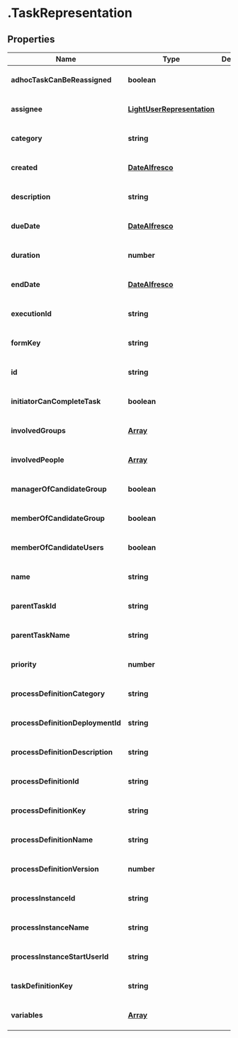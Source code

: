 # .TaskRepresentation

## Properties
Name | Type | Description | Notes
------------ | ------------- | ------------- | -------------
**adhocTaskCanBeReassigned** | **boolean** |  | [optional] [default to null]
**assignee** | [**LightUserRepresentation**](LightUserRepresentation.md) |  | [optional] [default to null]
**category** | **string** |  | [optional] [default to null]
**created** | [**DateAlfresco**](DateAlfresco.md) |  | [optional] [default to null]
**description** | **string** |  | [optional] [default to null]
**dueDate** | [**DateAlfresco**](DateAlfresco.md) |  | [optional] [default to null]
**duration** | **number** |  | [optional] [default to null]
**endDate** | [**DateAlfresco**](DateAlfresco.md) |  | [optional] [default to null]
**executionId** | **string** |  | [optional] [default to null]
**formKey** | **string** |  | [optional] [default to null]
**id** | **string** |  | [optional] [default to null]
**initiatorCanCompleteTask** | **boolean** |  | [optional] [default to null]
**involvedGroups** | [**Array<LightGroupRepresentation>**](LightGroupRepresentation.md) |  | [optional] [default to null]
**involvedPeople** | [**Array<LightUserRepresentation>**](LightUserRepresentation.md) |  | [optional] [default to null]
**managerOfCandidateGroup** | **boolean** |  | [optional] [default to null]
**memberOfCandidateGroup** | **boolean** |  | [optional] [default to null]
**memberOfCandidateUsers** | **boolean** |  | [optional] [default to null]
**name** | **string** |  | [optional] [default to null]
**parentTaskId** | **string** |  | [optional] [default to null]
**parentTaskName** | **string** |  | [optional] [default to null]
**priority** | **number** |  | [optional] [default to null]
**processDefinitionCategory** | **string** |  | [optional] [default to null]
**processDefinitionDeploymentId** | **string** |  | [optional] [default to null]
**processDefinitionDescription** | **string** |  | [optional] [default to null]
**processDefinitionId** | **string** |  | [optional] [default to null]
**processDefinitionKey** | **string** |  | [optional] [default to null]
**processDefinitionName** | **string** |  | [optional] [default to null]
**processDefinitionVersion** | **number** |  | [optional] [default to null]
**processInstanceId** | **string** |  | [optional] [default to null]
**processInstanceName** | **string** |  | [optional] [default to null]
**processInstanceStartUserId** | **string** |  | [optional] [default to null]
**taskDefinitionKey** | **string** |  | [optional] [default to null]
**variables** | [**Array<RestVariable>**](RestVariable.md) |  | [optional] [default to null]



